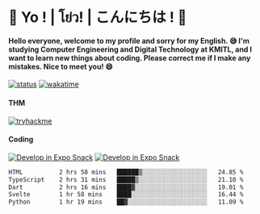 # 👋 Yo ! | โย่ว! | こんにちは ! 👋

<h4>Hello everyone, welcome to my profile and sorry for my English. 😅
I'm studying Computer Engineering and Digital Technology at KMITL, and I want to learn new things about coding. Please correct me if I make any mistakes. Nice to meet you! 😄</h4>

[![status](https://img.shields.io/badge/Freelance-Unavailable-red)](https://whyzotee.vercel.app)
[![wakatime](https://wakatime.com/badge/user/3ff4daa0-dc37-4cca-9446-11cce239b396.svg)](https://wakatime.com/@3ff4daa0-dc37-4cca-9446-11cce239b396)

#### THM
[![tryhackme](https://tryhackme-badges.s3.amazonaws.com/whyzotee.png)](https://tryhackme.com/p/whyzotee)

#### Coding
[![Develop in Expo Snack](https://img.shields.io/badge/Flutter-119EFF.svg?style=for-the-badge&logo=flutter&labelColor=FFF&logoColor=119EFF)](https://flutter.dev/)
[![Develop in Expo Snack](https://img.shields.io/badge/Expo-000.svg?style=for-the-badge&logo=EXPO&labelColor=FFF&logoColor=000)](https://expo.dev/)

<!--START_SECTION:waka-->

```txt
HTML          2 hrs 58 mins   ██████▒░░░░░░░░░░░░░░░░░░   24.85 %
TypeScript    2 hrs 31 mins   █████▒░░░░░░░░░░░░░░░░░░░   21.10 %
Dart          2 hrs 16 mins   ████▓░░░░░░░░░░░░░░░░░░░░   19.01 %
Svelte        1 hr 58 mins    ████░░░░░░░░░░░░░░░░░░░░░   16.44 %
Python        1 hr 19 mins    ██▓░░░░░░░░░░░░░░░░░░░░░░   11.09 %
```

<!--END_SECTION:waka-->
